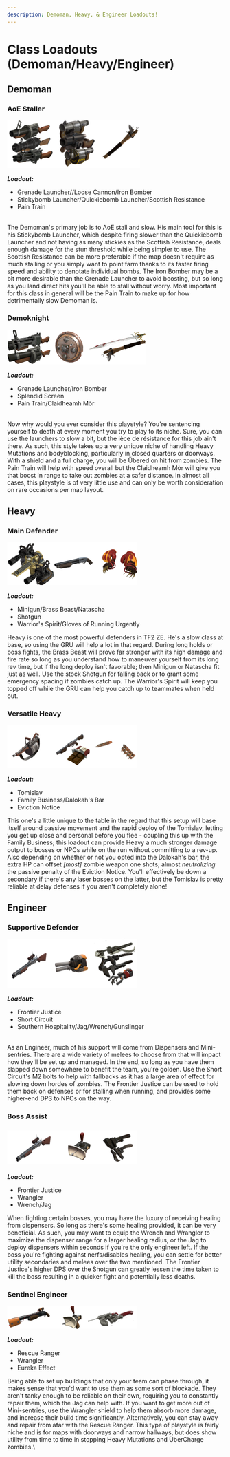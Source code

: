 ```yaml
---
description: Demoman, Heavy, & Engineer Loadouts!
---
```


# Class Loadouts (Demoman/Heavy/Engineer)

## Demoman

### AoE Staller

![](<../../../.gitbook/assets/AOE STaller2 Loadout.png>)

_**Loadout:**_

* Grenade Launcher//Loose Cannon/Iron Bomber
* Stickybomb Launcher/Quickiebomb Launcher/Scottish Resistance
* Pain Train

\
The Demoman's primary job is to AoE stall and slow. His main tool for this is his Stickybomb Launcher, which despite firing slower than the Quickiebomb Launcher and not having as many stickies as the Scottish Resistance, deals enough damage for the stun threshold while being simpler to use. The Scottish Resistance can be more preferable if the map doesn't require as much stalling or you simply want to point farm thanks to its faster firing speed and ability to denotate individual bombs. The Iron Bomber may be a bit more desirable than the Grenade Launcher to avoid boosting, but so long as you land direct hits you'll be able to stall without worry. Most important for this class in general will be the Pain Train to make up for how detrimentally slow Demoman is.

### Demoknight

![](<../../../.gitbook/assets/Demoknight Loadout.png>)

_**Loadout:**_

* Grenade Launcher/Iron Bomber
* Splendid Screen
* Pain Train/Claidheamh Mòr

\
Now why would you ever consider this playstyle? You're sentencing yourself to death at every moment you try to play to its niche. Sure, you can use the launchers to slow a bit, but the ièce de résistance for this job ain't there. As such, this style takes up a very unique niche of handling Heavy Mutations and bodyblocking, particularly in closed quarters or doorways. With a shield and a full charge, you will be Übered on hit from zombies. The Pain Train will help with speed overall but the Claidheamh Mòr will give you that boost in range to take out zombies at a safer distance. In almost all cases, this playstyle is of very little use and can only be worth consideration on rare occasions per map layout.

## Heavy

### Main Defender

![](<../../../.gitbook/assets/Main Defender Loadout.png>)

_**Loadout:**_

* Minigun/Brass Beast/Natascha
* Shotgun
* Warrior's Spirit/Gloves of Running Urgently



Heavy is one of the most powerful defenders in TF2 ZE. He's a slow class at base, so using the GRU will help a lot in that regard. During long holds or boss fights, the Brass Beast will prove far stronger with its high damage and fire rate so long as you understand how to maneuver yourself from its long rev time, but if the long deploy isn't favorable; then Minigun or Natascha fit just as well. Use the stock Shotgun for falling back or to grant some emergency spacing if zombies catch up. The Warrior's Spirit will keep you topped off while the GRU can help you catch up to teammates when held out.&#x20;

### &#x20;Versatile Heavy

![](<../../../.gitbook/assets/versatile heavy.png>)

_**Loadout:**_

* Tomislav
* Family Business/Dalokah's Bar
* Eviction Notice

This one's a little unique to the table in the regard that this setup will base itself around passive movement and the rapid deploy of the Tomislav, letting you get up close and personal before you flee - coupling this up with the Family Business; this loadout can provide Heavy a much stronger damage output to bosses or NPCs while on the run without committing to a rev-up. Also depending on whether or not you opted into the Dalokah's bar, the extra HP can offset _\[most]_ zombie weapon one shots; almost _neutralizing_ the passive penalty of the Eviction Notice. You'll effectively be down a secondary if there's any laser bosses on the latter, but the Tomislav is pretty reliable at delay defenses if you aren't completely alone!

## Engineer

### Supportive Defender

![](<../../../.gitbook/assets/Supportive Defender Loadout.png>)

_**Loadout:**_

* Frontier Justice
* Short Circuit
* Southern Hospitality/Jag/Wrench/Gunslinger

\
As an Engineer, much of his support will come from Dispensers and Mini-sentries. There are a wide variety of melees to choose from that will impact how they'll be set up and managed. In the end, so long as you have them slapped down somewhere to benefit the team, you're golden. Use the Short Circuit's M2 bolts to help with fallbacks as it has a large area of effect for slowing down hordes of zombies. The Frontier Justice can be used to hold them back on defenses or for stalling when running, and provides some higher-end DPS to NPCs on the way.

### Boss Assist

### ![](<../../../.gitbook/assets/Boss Assist Loadout.png>)

_**Loadout:**_

* Frontier Justice
* Wrangler
* Wrench/Jag

When fighting certain bosses, you may have the luxury of receiving healing from dispensers. So long as there's some healing provided, it can be very beneficial. As such, you may want to equip the Wrench and Wrangler to maximize the dispenser range for a larger healing radius, or the Jag to deploy dispensers within seconds if you're the only engineer left. If the boss you're fighting against nerfs/disables healing, you can settle for better utility secondaries and melees over the two mentioned. The Frontier Justice's higher DPS over the Shotgun can greatly lessen the time taken to kill the boss resulting in a quicker fight and potentially less deaths.

### Sentinel Engineer

![](<../../../.gitbook/assets/Blockader Loadout.png>)

_**Loadout:**_

* Rescue Ranger
* Wrangler
* Eureka Effect

Being able to set up buildings that only your team can phase through, it makes sense that you'd want to use them as some sort of blockade. They aren't tanky enough to be reliable on their own, requiring you to constantly repair them, which the Jag can help with. If you want to get more out of Mini-sentries, use the Wrangler shield to help them absorb more damage, and increase their build time significantly. Alternatively, you can stay away and repair from afar with the Rescue Ranger. This type of playstyle is fairly niche and is for maps with doorways and narrow hallways, but does show utility from time to time in stopping Heavy Mutations and ÜberCharge zombies.\


